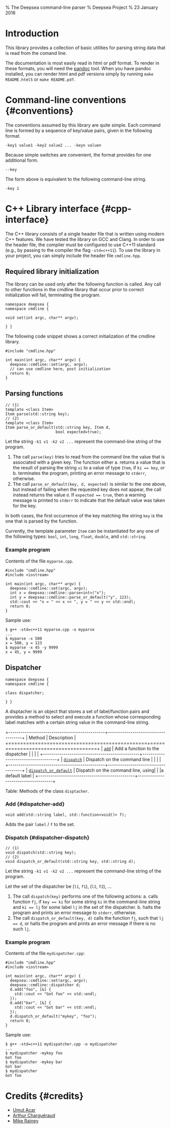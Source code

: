 % The Deepsea command-line parser
% Deepsea Project
% 23 January 2016

Introduction
============

This library provides a collection of basic utilities for parsing
string data that is read from the comand line.

The documentation is most easily read in html or pdf format. To render
in these formats, you will need the [pandoc](http://pandoc.org/)
tool. When you have pandoc installed, you can render html and pdf
versions simply by running `make README.html5` or `make README.pdf`.

Command-line conventions {#conventions}
========================

The conventions assumed by this library are quite simple. Each command
line is formed by a sequence of key/value pairs, given in the
following format.

~~~~~~~~~~~~~~~~~~~~~~~~~~~~~~~~~~~~~~~~~~
-key1 value1 -key2 value2 ... -keyn valuen
~~~~~~~~~~~~~~~~~~~~~~~~~~~~~~~~~~~~~~~~~~

Because simple switches are convenient, the format provides for one
additional form.

~~~~~~~~~~~~~~~~~~~~~~~~~~~~~~~~~~~~~~~~~~
--key
~~~~~~~~~~~~~~~~~~~~~~~~~~~~~~~~~~~~~~~~~~

The form above is equivalent to the following command-line string.

~~~~~~~~~~~~~~~~~~~~~~~~~~~~~~~~~~~~~~~~~~
-key 1
~~~~~~~~~~~~~~~~~~~~~~~~~~~~~~~~~~~~~~~~~~

C++ Library interface {#cpp-interface}
=====================

The C++ library consists of a single header file that is written using
modern C++ features. We have tested the library on GCC and Clang. In
order to use the header file, the compiler must be configured to use
C++11 standard (e.g., by passing to the compiler the flag
`-std=c++11`). To use the library in your project, you can simply
include the header file `cmdline.hpp`.

Required library initialization
-------------------------------

The library can be used only after the following function is
called. Any call to other functions in the cmdline library that occur
prior to correct initialization will fail, terminating the program.

~~~~~~~~~~~~~~~~~~~~~~~~~~~~~~~~~~~~~~~~~~ {.cpp}
namespace deepsea {
namespace cmdline {

void set(int argc, char** argv);

} }
~~~~~~~~~~~~~~~~~~~~~~~~~~~~~~~~~~~~~~~~~~

The following code snippet shows a correct initialization of the
cmdline library.

~~~~~~~~~~~~~~~~~~~~~~~~~~~~~~~~~~~~~~~~~~ {.cpp}
#include "cmdline.hpp"

int main(int argc, char** argv) {
  deepsea::cmdline::set(argc, argv);
  // can use cmdline here, post initialization
  return 0;
}
~~~~~~~~~~~~~~~~~~~~~~~~~~~~~~~~~~~~~~~~~~

Parsing functions
-----------------

~~~~~~~~~~~~~~~~~~~~~~~~~~~~~~~~~~~~~~~~~~ {.cpp}
// (1)
template <class Item>
Item parse(std::string key);
// (2)
template <class Item>
Item parse_or_default(std::string key, Item d,
                      bool expected=true);
~~~~~~~~~~~~~~~~~~~~~~~~~~~~~~~~~~~~~~~~~~

Let the string `-k1 v1 -k2 v2 ...` represent the command-line string
of the program.

1. The call `parse(key)` tries to read from the command line the value
   that is associated with a given key. The function either
     a. returns a value that is the result of parsing the string `vi`
        to a value of type `Item`, if `ki == key`, or
     b. terminates the program, printing an error message to `stderr`,
        otherwise.
2. The call `parse_or_default(key, d, expected)` is similar to the one
   above, but instead of failing when the requested key does not
   appear, the call instead returns the value `d`. If `expected ==
   true`, then a warning message is printed to `stderr` to indicate
   that the default value was taken for the key.

In both cases, the first occurrence of the key matching the string
`key` is the one that is parsed by the function.

Currently, the template parameter `Item` can be instantiated for any
one of the following types: `bool`, `int`, `long`, `float`, `double`,
and `std::string`.

### Example program

Contents of the file `myparse.cpp`.

~~~~~~~~~~~~~~~~~~~~~~~~~~~~~~~~~~~~~~~~~~ {.cpp}
#include "cmdline.hpp"
#include <iostream>

int main(int argc, char** argv) {
  deepsea::cmdline::set(argc, argv);
  int x = deepsea::cmdline::parse<int>("x");
  int y = deepsea::cmdline::parse_or_default("y", 123);
  std::cout << "x = " << x << ", y = " << y << std::endl;
  return 0;
}
~~~~~~~~~~~~~~~~~~~~~~~~~~~~~~~~~~~~~~~~~~

Sample use:

~~~~~~~~~~~~~~~~~~~~~~~~~~~~~~~~~~~~~~~~~~
$ g++ -std=c++11 myparse.cpp -o myparse
...
$ myparse -x 500
x = 500, y = 123
$ myparse -x 45 -y 9999
x = 45, y = 9999
~~~~~~~~~~~~~~~~~~~~~~~~~~~~~~~~~~~~~~~~~~

Dispatcher
----------

~~~~~~~~~~~~~~~~~~~~~~~~~~~~~~~~~~~~~~~~~~ {.cpp}
namespace deepsea {
namespace cmdline {

class dispatcher;

} }
~~~~~~~~~~~~~~~~~~~~~~~~~~~~~~~~~~~~~~~~~~

A disptacher is an object that stores a set of label/function pairs
and provides a method to select and execute a function whose
corresponding label matches with a certain string value in the
command-line string.

+-----------------------------------------------+------------------------------------+
| Method                                        | Description                        |
+===============================================+====================================+
| [`add`](#dispatcher-add)                      | Add a function to the dispatcher   |
|                                               |                                    |
+-----------------------------------------------+------------------------------------+
| [`dispatch`](#dispatcher-dispatch)            | Dispatch on the command line       |
|                                               |                                    |
+-----------------------------------------------+------------------------------------+
| [`dispatch_or_default`](#dispatcher-dispatch) | Dispatch on the command line, using|
|                                               |a default label                     |
+-----------------------------------------------+------------------------------------+
                       
Table: Methods of the class `disptacher`.

### Add {#dispatcher-add}

~~~~~~~~~~~~~~~~~~~~~~~~~~~~~~~~~~~~~~~~~~ {.cpp}
void add(std::string label, std::function<void()> f);
~~~~~~~~~~~~~~~~~~~~~~~~~~~~~~~~~~~~~~~~~~

Adds the pair `label` / `f` to the set.

### Dispatch {#dispatcher-dispatch}

~~~~~~~~~~~~~~~~~~~~~~~~~~~~~~~~~~~~~~~~~~ {.cpp}
// (1)
void dispatch(std::string key);
// (2)
void dispatch_or_default(std::string key, std::string d);
~~~~~~~~~~~~~~~~~~~~~~~~~~~~~~~~~~~~~~~~~~

Let the string `-k1 v1 -k2 v2 ...` represent the command-line string
of the program.

Let the set of the dispatcher be (`l1`, `f1`), (`l2`, `f2`), ...

1. The call `dispatch(key)` performs one of the following actions:
    a. calls function `fj`, if `key == ki` for some string `ki` in the
       command-line string and `ki == lj` for some label `lj` in the
       set of the dispatcher.
    b. halts the program and prints an error message to `stderr`,
       otherwise.
2. The call `dispatch_or_default(key, d)` calls the function `fj`,
   such that `lj == d`, or halts the program and prints an error
   message if there is no such `lj`.

### Example program

Contents of the file `mydispatcher.cpp`:

~~~~~~~~~~~~~~~~~~~~~~~~~~~~~~~~~~~~~~~~~~ {.cpp}
#include "cmdline.hpp"
#include <iostream>

int main(int argc, char** argv) {
  deepsea::cmdline::set(argc, argv);
  deepsea::cmdline::dispatcher d;
  d.add("foo", [&] {
    std::cout << "Got foo" << std::endl;
  });
  d.add("bar", [&] {
    std::cout << "Got bar" << std::endl;
  });
  d.dispatch_or_default("mykey", "foo");
  return 0;
}
~~~~~~~~~~~~~~~~~~~~~~~~~~~~~~~~~~~~~~~~~~

Sample use:

~~~~~~~~~~~~~~~~~~~~~~~~~~~~~~~~~~~~~~~~~~
$ g++ -std=c++11 mydispatcher.cpp -o mydispatcher
...
$ mydispatcher -mykey foo
Got foo
$ mydispatcher -mykey bar
Got bar
$ mydispatcher
Got foo
~~~~~~~~~~~~~~~~~~~~~~~~~~~~~~~~~~~~~~~~~~

Credits {#credits}
=======

- [Umut Acar](http://www.umut-acar.org/site/umutacar/)
- [Arthur Charguéraud](http://www.chargueraud.org/)
- [Mike Rainey](http://gallium.inria.fr/~rainey/)
